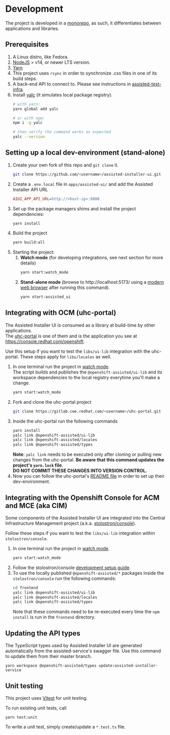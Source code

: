 # Development

The project is developed in a [monorepo](https://monorepo.tools/), as such, it differentiates
between applications and libraries.

## Prerequisites

1. A Linux distro, like Fedora.
2. [NodeJS](https://nodejs.org/en) > v14, or newer LTS version.
3. [Yarn](https://yarnpkg.com/getting-started/install)
4. This project uses `rsync` in order to synchronize .css files in one of its build steps.
5. A back-end API to connect to. Please see instructions in
   [assisted-test-infra](https://github.com/openshift/assisted-test-infra).
6. Install [yalc](https://github.com/wclr/yalc#installation) (it simulates local package registry).
   ```bash
   # with yarn:
   yarn global add yalc
   ```
   ```bash
   # or with npm:
   npm i -g yalc
   ```
   ```bash
   # then verify the command works as expected
   yalc --version
   ```

## Setting up a local dev-environment (stand-alone)

1. Create your own fork of this repo and `git clone` it.
   ```bash
   git clone https://github.com/<username>/assisted-installer-ui.git
   ```
2. Create a `.env.local` file in `apps/assisted-ui/` and add the Assisted Installer API URL
   ```ini
   AIUI_APP_API_URL=http://<host-ip>:6008
   ```
3. Set up the package managers shims and install the project dependencies:
   ```bash
   yarn install
   ```
4. Build the project
   ```bash
   yarn build:all
   ```
5. Starting the project:
   1. <b id="watch-mode">Watch mode</b> (for developing integrations, see next section for more
      details)
      ```bash
      yarn start:watch_mode
      ```
   2. <b id="stand-alone-mode">Stand-alone mode</b> (browse to http://localhost:5173/ using a
      [modern web browser](https://caniuse.com/usage-table) after running this command).
      ```bash
      yarn start:assisted_ui
      ```

## Integrating with OCM (uhc-portal)

The Assisted Installer UI is consumed as a library at build-time by other applications.  
The [uhc-portal](https://gitlab.cee.redhat.com/service/uhc-portal.git) is one of them and is the
application you see at https://console.redhat.com/openshift.

Use this setup if you want to test the `libs/ui-lib` integration with the uhc-portal. These steps
apply for `libs/locales` as well.

1. In one terminal run the project in [watch mode](#watch-mode).  
   The script builds and publishes the `@openshift-assisted/ui-lib` and its workspace dependencies
   to the local registry everytime you'll make a change.
   ```bash
   yarn start:watch_mode
   ```
2. Fork and clone the uhc-portal project
   ```bash
   git clone https://gitlab.cee.redhat.com/<username>/uhc-portal.git
   ```
3. Inside the uhc-portal run the following commands
   ```bash
   yarn install
   yalc link @openshift-assisted/ui-lib
   yalc link @openshift-assisted/locales
   yalc link @openshift-assisted/types
   ```
   **Note**: `yalc link` needs to be executed only after cloning or pulling new changes from the
   uhc-portal. **Be aware that this command updates the project's `yarn.lock` file**.  
   **DO NOT COMMIT THESE CHANGES INTO VERSION CONTROL.**
4. Now you can follow the uhc-portal's
   [README file](https://gitlab.cee.redhat.com/service/uhc-portal/-/blob/master/README.md) in order
   to set up their dev-environment.

## Integrating with the Openshift Console for ACM and MCE (aka CIM)

Some components of the Assisted Installer UI are integrated into the Central Infrastructure
Management project (a.k.a. [stolostron/console](https://github.com/stolostron/console)).

Follow these steps if you want to test the `libs/ui-lib` integration within `stolostron/console`.

1. In one terminal run the project in [watch mode](#watch-mode).
   ```bash
   yarn start:watch_mode
   ```
2. Follow the stolostron/console
   [development setup guide](https://github.com/stolostron/console#running).
3. To use the locally published `@openshift-assisted/*` packages inside the `stolostron/console` run
   the following commands:
   ```bash
   cd frontend
   yalc link @openshift-assisted/ui-lib
   yalc link @openshift-assisted/locales
   yalc link @openshift-assisted/types
   ```
   Note that these commands need to be re-executed every time the `npm install` is run in the
   `frontend` directory.

## Updating the API types

The TypeScript types used by Assisted Installer UI are generated automatically from the
assisted-service's swagger file. Use this command to update them from their master branch.

```
yarn workspace @openshift-assisted/types update:assisted-installer-service
```

## Unit testing

This project uses [Vitest](https://vitest.dev/api/) for unit testing.

To run existing unit tests, call

```
yarn test:unit
```

To write a unit test, simply create/update a `*.test.ts` file.
